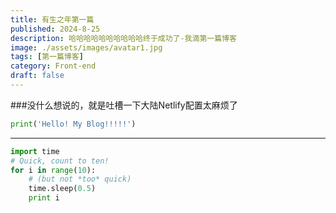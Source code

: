 ```yaml
---
title: 有生之年第一篇
published: 2024-8-25
description: 哈哈哈哈哈哈哈哈哈哈终于成功了-我滴第一篇博客
image: ./assets/images/avatar1.jpg
tags: [第一篇博客]
category: Front-end
draft: false
---
```


###没什么想说的，就是吐槽一下大陆Netlify配置太麻烦了
```python
print('Hello! My Blog!!!!!')
```
---
```python
import time
# Quick, count to ten!
for i in range(10):
    # (but not *too* quick)
    time.sleep(0.5)
    print i
```
